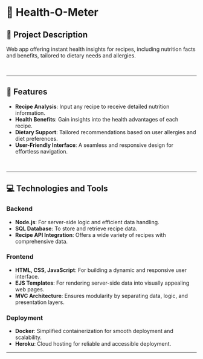 # 🥗 **Health-O-Meter**

## 📝 **Project Description**

Web app offering instant health insights for recipes, including nutrition facts and benefits, tailored to dietary needs and allergies.

<br>

---

## 🌟 **Features**

- **Recipe Analysis**: Input any recipe to receive detailed nutrition information.
- **Health Benefits**: Gain insights into the health advantages of each recipe.
- **Dietary Support**: Tailored recommendations based on user allergies and diet preferences.
- **User-Friendly Interface**: A seamless and responsive design for effortless navigation.

<br>

---

## 💻 **Technologies and Tools**

### **Backend**
- **Node.js**: For server-side logic and efficient data handling.
- **SQL Database**: To store and retrieve recipe data.
- **Recipe API Integration**: Offers a wide variety of recipes with comprehensive data.

### **Frontend**
- **HTML, CSS, JavaScript**: For building a dynamic and responsive user interface.
- **EJS Templates**: For rendering server-side data into visually appealing web pages.
- **MVC Architecture**: Ensures modularity by separating data, logic, and presentation layers.

### **Deployment**
- **Docker**: Simplified containerization for smooth deployment and scalability.
- **Heroku**: Cloud hosting for reliable and accessible deployment.


---
